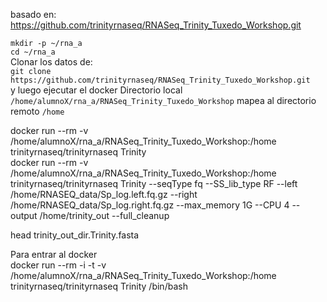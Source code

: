   
basado en:  https://github.com/trinityrnaseq/RNASeq_Trinity_Tuxedo_Workshop.git    

`mkdir -p ~/rna_a`  
`cd ~/rna_a`  
Clonar los datos de:  
`git clone https://github.com/trinityrnaseq/RNASeq_Trinity_Tuxedo_Workshop.git`  
y luego ejecutar el docker 
Directorio local `/home/alumnoX/rna_a/RNASeq_Trinity_Tuxedo_Workshop` mapea al directorio remoto `/home`  

docker run --rm -v /home/alumnoX/rna_a/RNASeq_Trinity_Tuxedo_Workshop:/home trinityrnaseq/trinityrnaseq Trinity   
docker run --rm -v /home/alumnoX/rna_a/RNASeq_Trinity_Tuxedo_Workshop:/home trinityrnaseq/trinityrnaseq Trinity  --seqType fq --SS_lib_type RF --left /home/RNASEQ_data/Sp_log.left.fq.gz --right /home/RNASEQ_data/Sp_log.right.fq.gz --max_memory 1G --CPU 4  --output /home/trinity_out --full_cleanup
  
head trinity_out_dir.Trinity.fasta

Para entrar al docker   
docker run --rm -i -t  -v /home/alumnoX/rna_a/RNASeq_Trinity_Tuxedo_Workshop:/home trinityrnaseq/trinityrnaseq Trinity   /bin/bash


